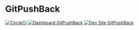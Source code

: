 # GitPushBack

[![CircleCI](https://circleci.com/gh/amouro/GitPushBack.svg?style=shield)](https://circleci.com/gh/amouro/GitPushBack)
[![Dashboard GitPushBack](https://img.shields.io/badge/dashboard-GitPushBack-yellow.svg)](https://dashboard.pantheon.io/sites/7fc21451-2518-460a-a543-6125189961ef#dev/code)
[![Dev Site GitPushBack](https://img.shields.io/badge/site-GitPushBack-blue.svg)](http://dev-GitPushBack.pantheonsite.io/)